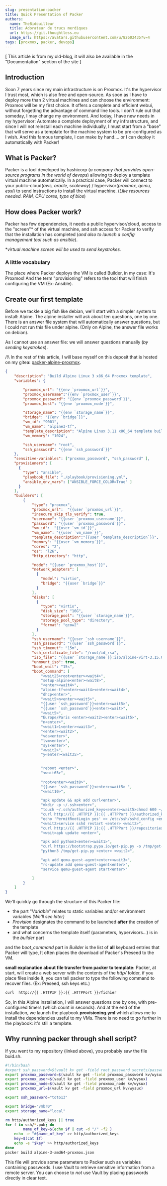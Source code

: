 ```yaml
---
slug: presentation-packer
title: Quick Presentation of Packer
authors:
  name: TheBidouilleur
  title: Adorateur de trucs merdiques
  url: https://git.thoughtless.eu
  image_url: https://avatars.githubusercontent.com/u/82603435?v=4
tags: [proxmox, packer, devops]
---
```


[ This article is from my old-blog, it will also be available in the "Documentation" section of the site ]


## Introduction
Soon 7 years since my main infrastructure is on Proxmox. It's the hypervisor I trust most, which is also free and open-source. As soon as I have to deploy more than 2 virtual machines and can choose the environment: Proxmox will be my first choice. It offers a complete and efficient webui, without forgetting the advantage of command line tools. I don't rule out that someday, I may change my environment. And today, I have new needs in my hypervisor: Automate a complete deployment of my infrastructure, and since I will not reinstall each machine individually, I must start from a "base" that will serve as a template for the machine system to be pre-configured as I wish. And this famous template, I can make by hand.... or I can deploy it automatically with Packer!


## What is Packer?

Packer is a tool developed by hashicorp (*a company that provides open-source programs in the world of devops*) allowing to deploy a template virtual machine automatically.
In a practical case, Packer will connect to your public-cloud(*aws, oracle, scaleway*) / hypervisor(*proxmox, qemu, esxi*) to send instructions to install the virtual machine. (*Like resources needed. RAM, CPU cores, type of bios*)

## How does Packer work?

Packer has few dependencies, it needs a public hypervisor/cloud, access to the "screen"\* of the virtual machine, and ssh access for Packer to verify that the installation has completed (*and also to launch a config management tool such as ansible*).

\**virtual machine screen will be used to send keystrokes.*

### A little vocabulary

The place where Packer deploys the VM is called Builder, in my case: It's Proxmox! And the term "provisioning" refers to the tool that will finish configuring the VM (Ex: Ansible). 

## Create our first template

Before we tackle a big fish like debian, we'll start with a simpler system to install: Alpine. The alpine installer will ask about ten questions, one by one. There is an answer file system that will automatically answer questions, but I could not run this file under alpine. (Only on Alpine, the answer file works on debian).

As I cannot use an answer file: we will answer questions manually (*by sending keystrokes*).


/!\ In the rest of this article, I will base myself on this deposit that is hosted on my gitea: [packer-alpine-proxmox](https://git.thoughtless.eu/Cinabre/packer-alpine-proxmox).


```json
{
    "description": "Build Alpine Linux 3 x86_64 Proxmox template",
    "variables": {

        "proxmox_url": "{{env `proxmox_url`}}",
        "proxmox_username":"{{env `proxmox_user`}}", 
        "proxmox_password": "{{env `proxmox_password`}}", 
        "proxmox_host": "{{env `proxmox_node`}}",

        "storage_name": "{{env `storage_name`}}",
        "bridge": "{{env `bridge`}}",
        "vm_id": "9001",
        "vm_name": "alpine3-tf",
        "template_description": "Alpine Linux 3.11 x86_64 template built with packer",
        "vm_memory": "1024",

        "ssh_username": "root",
        "ssh_password": "{{env `ssh_password`}}"
    },
    "sensitive-variables": ["proxmox_password", "ssh_password" ],
    "provisioners": [
      {
        "type": "ansible",
        "playbook_file": "./playbook/provisioning.yml",
        "ansible_env_vars": ["ANSIBLE_FORCE_COLOR=True" ]
      }
    ],
    "builders": [
        {
            "type": "proxmox",
            "proxmox_url":  "{{user `proxmox_url`}}",
            "insecure_skip_tls_verify": true,
            "username": "{{user `proxmox_username`}}",
            "password": "{{user `proxmox_password`}}",
            "vm_id":  "{{user `vm_id`}}",
            "vm_name": "{{user `vm_name`}}",
            "template_description":"{{user `template_description`}}",
            "memory": "{{user `vm_memory`}}",
            "cores": "2",
            "os": "l26",
            "http_directory": "http",

            "node": "{{user `proxmox_host`}}",
            "network_adapters": [
              {
                "model": "virtio",
                "bridge": "{{user `bridge`}}"
              }
            ],
            "disks": [
              {
                "type": "virtio",
                "disk_size": "16G",
                "storage_pool": "{{user `storage_name`}}",
                "storage_pool_type": "directory",
                "format": "qcow2"
              }
            ],
            "ssh_username": "{{user `ssh_username`}}",
            "ssh_password": "{{user `ssh_password`}}",
            "ssh_timeout": "15m",
            "ssh_certificate_file": "/root/id_rsa", 
            "iso_file": "{{user `storage_name`}}:iso/alpine-virt-3.15.0-x86_64.iso",
            "unmount_iso": true,
            "boot_wait": "15s",
            "boot_command": [
                "<wait25>root<enter><wait4>",
                "setup-alpine<enter><wait8>",
                "<enter><wait4>",
                "alpine-tf<enter><wait4><enter><wait4>",
                "dhcp<enter>",
                "<wait5>n<enter><wait5>",
                "{{user `ssh_password`}}<enter><wait5>",
                "{{user `ssh_password`}}<enter><wait>",
                "<wait5>",
                "Europe/Paris <enter><wait2><enter><wait5>",
                "n<enter>",
                "<wait1>1<enter><wait3>",
                "<enter><wait2>",
                "vda<enter>",
                "lvm<enter>",
                "sys<enter>",
                "<wait2>",
                "y<enter><wait35>",

                
                "reboot <enter>",
                "<wait65>",
                
                "root<enter><wait8>",
                "{{user `ssh_password`}}<enter><wait5> ",
                "<wait10>",

                "apk update && apk add curl<enter>",
                "mkdir -p ~/.ssh<enter>",
                "touch ~/.ssh/authorized_keys<enter><wait5>chmod 600 ~/.ssh/authorized_keys<enter><wait5>",
                "curl http://{{ .HTTPIP }}:{{ .HTTPPort }}/authorized_keys >> ~/.ssh/authorized_keys<enter>",
                "echo 'PermitRootLogin yes' >> /etc/ssh/sshd_config <enter>",
                "<wait2>service sshd restart <enter> <wait2>",
                "curl http://{{ .HTTPIP }}:{{ .HTTPPort }}/repositories > /etc/apk/repositories<enter>",
                "<wait>apk update <enter>",

                "apk add python3<enter><wait1>",
                "curl https://bootstrap.pypa.io/get-pip.py -o /tmp/get-pip.py<enter> <wait2>",
                "python3 /tmp/get-pip.py <enter> <wait2>",

                "apk add qemu-guest-agent<enter><wait3>",
                "rc-update add qemu-guest-agent<enter>",
                "service qemu-guest-agent start<enter>"

            ]
        }
    ]
}
``` 
We'll quickly go through the structure of this Packer file:
- the part "*Variable*" relates to static variables and/or environment variables *(We'll see later)* 
- *Provision* designates the command to be launched **after** the creation of the template 
- and what concerns the template itself (parameters, hypervisors...) is in the *builder*  part

and the *boot_command* part in *Builder* is the list of **all** keyboard entries that Packer will type, It often places the download of Packer's Preseed to the VM.

**small explanation about file transfer from packer to template:** Packer, at start, will create a web server with the contents of the *http/* folder, if you place files inside it, you can tell packer to type the following command to recover files. (Ex: Preseed, ssh keys etc.)

```bash
curl  http://{{ .HTTPIP }}:{{ .HTTPPort }}/fichier
```

So, in this Alpine installation, I will answer questions one by one, with pre-configured timers (which count in seconds).
And at the end of the installation, we launch the playbook **provisioning.yml** which allows me to install the dependencies useful to my VMs.
There is no need to go further in the playbook: it's still a template.

## Why running packer through shell script?

If you went to my repository (linked above), you probably saw the file buid.sh.

```bash
#!/bin/bash
#export ssh_password=$(vault kv get -field root_password secrets/password)
export proxmox_password=$(vault kv get -field proxmox_password kv/wysux)
export proxmox_user=$(vault kv get -field proxmox_user kv/wysux)
export proxmox_node=$(vault kv get -field proxmox_node kv/wysux)
export proxmox_url=$(vault kv get -field proxmox_url kv/wysux)

export ssh_password="toto13"

export bridge="vmbr0"
export storage_name="local"

rm http/authorized_keys || true
for f in ssh/*.pub; do
        name_of_key=$(echo $f | cut -d "/" -f2 )
	echo -e "#$name_of_key" >> http/authorized_keys 
	key=$(cat $f)
	echo -e "$key" >> http/authorized_keys
done
packer build alpine-3-amd64-proxmox.json
```

This file will provide some parameters to Packer such as variables containing passwords. I use Vault to retrieve sensitive information from a remote server.
You can choose to *not* use Vault by placing passwords directly in clear text.

